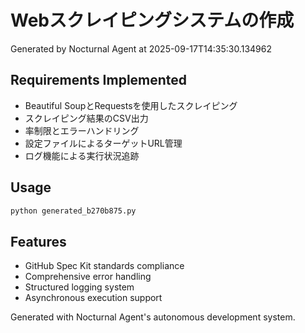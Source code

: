 # Webスクレイピングシステムの作成

Generated by Nocturnal Agent at 2025-09-17T14:35:30.134962

## Requirements Implemented

- Beautiful SoupとRequestsを使用したスクレイピング
- スクレイピング結果のCSV出力
- 率制限とエラーハンドリング
- 設定ファイルによるターゲットURL管理
- ログ機能による実行状況追跡

## Usage

```bash
python generated_b270b875.py
```

## Features

- GitHub Spec Kit standards compliance
- Comprehensive error handling
- Structured logging system
- Asynchronous execution support

Generated with Nocturnal Agent's autonomous development system.
